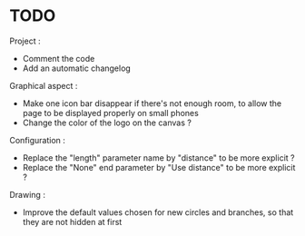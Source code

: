 # TODO

Project :

- Comment the code
- Add an automatic changelog

Graphical aspect :

- Make one icon bar disappear if there's not enough room, to allow the page to be displayed properly on small phones
- Change the color of the logo on the canvas ?

Configuration :

- Replace the "length" parameter name by "distance" to be more explicit ?
- Replace the "None" end parameter by "Use distance" to be more explicit ?

Drawing :

- Improve the default values chosen for new circles and branches, so that they are not hidden at first
